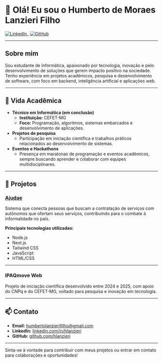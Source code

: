 # 👋 Olá! Eu sou o Humberto de Moraes Lanzieri Filho

[![LinkedIn](https://img.shields.io/badge/LinkedIn-Perfil-blue?logo=linkedin)](https://www.linkedin.com/in/hlanzieri/)_
[![GitHub](https://img.shields.io/badge/GitHub-Perfil-black?logo=github)](https://github.com/hlanzieri)

---

## Sobre mim

Sou estudante de Informática, apaixonado por tecnologia, inovação e pelo desenvolvimento de soluções que gerem impacto positivo na sociedade. Tenho experiência em projetos acadêmicos, pesquisa e desenvolvimento de software, com foco em backend, inteligência artificial e aplicações web.

---

## 🏫 Vida Acadêmica

- **Técnico em Informática (em conclusão)**
  - **Instituição:** CEFET-MG
  - **Foco:** Programação, algoritmos, sistemas embarcados e desenvolvimento de aplicações.
- **Projetos de pesquisa**
  - Participação em iniciação científica e trabalhos práticos relacionados ao desenvolvimento de sistemas.
- **Eventos e Hackathons**
  - Presença em maratonas de programação e eventos acadêmicos, sempre buscando aprender e colaborar com equipes multidisciplinares.

---

## 🚀 Projetos

### [Ajudae](https://github.com/hlanzieri/Ajudae)
Sistema que conecta pessoas que buscam a contratação de serviços com autônomos que ofertam seus serviços, contribuindo para o combate à informalidade no país.

**Principais tecnologias utilizadas:**
- Node.js
- Next.js
- Tailwind CSS
- JavaScript
- HTML/CSS

---

### IPAQmove Web
Projeto de iniciação científica desenvolvido entre 2024 e 2025, com apoio do CNPq e do CEFET-MG, voltado para pesquisa e inovação em tecnologia.

---

## 📫 Contato

- **Email:** humbertolanzierifilho@gmail.com
- **LinkedIn:** [linkedin.com/in/hlanzieri](https://www.linkedin.com/in/hlanzieri/)
- **GitHub:** [github.com/hlanzieri](https://github.com/hlanzieri)

---

Sinta-se à vontade para contribuir com meus projetos ou entrar em contato para colaborações e oportunidades!
